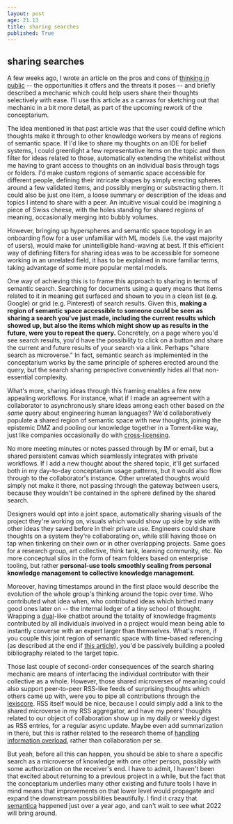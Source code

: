 ```yaml
---
layout: post
age: 21.13
title: sharing searches
published: True
---
```


## sharing searches

A few weeks ago, I wrote an article on the pros and cons of [thinking in public](/reflections/thinking-in-public) -- the opportunities it offers and the threats it poses -- and briefly described a mechanic which could help users share their thoughts selectively with ease. I'll use this article as a canvas for sketching out that mechanic in a bit more detail, as part of the upcoming rework of the conceptarium.

The idea mentioned in that past article was that the user could define which thoughts make it through to other knowledge workers by means of regions of semantic space. If I'd like to share my thoughts on an IDE for belief systems, I could greenlight a few representative items on the topic and then filter for ideas related to those, automatically extending the whitelist without me having to grant access to thoughts on an individual basis through tags or folders. I'd make custom regions of semantic space accessible for different people, defining their intricate shapes by simply erecting spheres around a few validated items, and possibly merging or substracting them. It could also be just one item, a loose summary or description of the ideas and topics I intend to share with a peer. An intuitive visual could be imagining a piece of Swiss cheese, with the holes standing for shared regions of meaning, occasionally merging into bubbly volumes.

However, bringing up hyperspheres and semantic space topology in an onboarding flow for a user unfamiliar with ML models (i.e. the vast majority of users), would make for unintelligible hand-waving at best. If this efficient way of defining filters for sharing ideas was to be accessible for someone working in an unrelated field, it has to be explained in more familiar terms, taking advantage of some more popular mental models.

One way of achieving this is to frame this approach to sharing in terms of semantic search. Searching for documents using a query means that items related to it in meaning get surfaced and shown to you in a clean list (e.g. Google) or grid (e.g. Pinterest) of search results. Given this, **making a region of semantic space accessible to someone could be seen as sharing a search you've just made, including the current results which showed up, but also the items which might show up as results in the future, were you to repeat the query.** Concretely, on a page where you'd see search results, you'd have the possibility to click on a button and share the current and future results of your search via a link. Perhaps "share search as microverse." In fact, semantic search as implemented in the conceptarium works by the same principle of spheres erected around the query, but the search sharing perspective conveniently hides all that non-essential complexity.

What's more, sharing ideas through this framing enables a few new appealing workflows. For instance, what if I made an agreement with a collaborator to asynchronously share ideas among each other based on _the same_ query about engineering human languages? We'd collaboratively populate a shared region of semantic space with new thoughts, joining the epistemic DMZ and pooling our knowledge together in a Torrent-like way, just like companies occasionally do with [cross-licensing](https://en.wikipedia.org/wiki/Cross-licensing).

No more meeting minutes or notes passed through by IM or email, but a shared persistent canvas which seamlessly integrates with private workflows. If I add a new thought about the shared topic, it'll get surfaced both in my day-to-day conceptarium usage patterns, but it would also flow through to the collaborator's instance. Other unrelated thoughts would simply not make it there, not passing through the gateway between users, because they wouldn't be contained in the sphere defined by the shared search.

Designers would opt into a joint space, automatically sharing visuals of the project they're working on, visuals which would show up side by side with other ideas they saved before in their private use. Engineers could share thoughts on a system they're collaborating on, while still having those on tap when tinkering on their own or in other overlapping projects. Same goes for a research group, art collective, think tank, learning community, etc. No more conceptual silos in the form of team folders based on enterprise tooling, but rather **personal-use tools smoothly scaling from personal knowledge management to collective knowledge management**.

Moreover, having timestamps around in the first place would describe the evolution of the whole group's thinking around the topic over time. Who contributed what idea when, who contributed ideas which birthed many good ones later on -- the internal ledger of a tiny school of thought. Wrapping a [dual](/thoughtware/dual)-like chatbot around the totality of knowledge fragments contributed by all individuals involved in a project would mean being able to instantly converse with an expert larger than themselves. What's more, if you couple this joint region of semantic space with time-based referencing (as described at the end if [this article](/reflections/expecting-unexpected-ideas)), you'd be passively building a pooled bibliography related to the target topic.

Those last couple of second-order consequences of the search sharing mechanic are means of interfacing the individual contributor with their collective as a whole. However, those shared microverses of meaning could also support peer-to-peer RSS-like feeds of surprising thoughts which others came up with, were you to pipe all contributions through the [lexiscore](/thoughtware/lexiscore). RSS itself would be nice, because I could simply add a link to the shared microverse in my RSS aggregator, and have my peers' thoughts related to our object of collaboration show up in my daily or weekly digest as RSS entries, for a regular async update. Maybe even add summarization in there, but this is rather related to the research theme of [handling information overload](/reflections/twenty-one), rather than collaboration per se.

But yeah, before all this can happen, you should be able to share a specific search as a microverse of knowledge with one other person, possibly with some authorization on the receiver's end. I have to admit, I haven't been that excited about returning to a previous project in a while, but the fact that the conceptarium underlies many other existing and future tools I have in mind means that improvements on that lower level would propagate and expand the downstream possibilities beautifully. I find it crazy that [semantica](/thoughtware/semantica) happened just over a year ago, and can't wait to see what 2022 will bring around.
